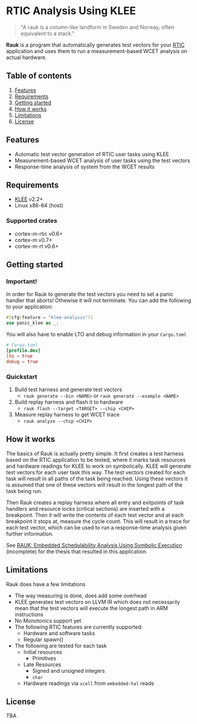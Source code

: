 # RTIC Analysis Using KLEE 
> "A rauk is a column-like landform in Sweden and Norway, often equivalent to a stack."

**Rauk** is a program that automatically generates test vectors for your [RTIC](https://rtic.rs) application and uses them to
run a measurement-based WCET analysis on actual hardware.

## Table of contents
1. [Features](#features)
2. [Requirements](#requirements)
3. [Getting started](#getting-started)
4. [How it works](#how-it-works)
5. [Limitations](#limitations)
6. [License](#license)

## Features
- Automatic test vector generation of RTIC user tasks using KLEE
- Measurement-based WCET analysis of user tasks using the test vectors
- Response-time analysis of system from the WCET results

## Requirements
* [KLEE](https://github.com/klee/klee) v2.2+
* Linux x86-64 (host)

### Supported crates
* cortex-m-rtic v0.6+
* cortex-m v0.7+
* cortex-m-rt v0.6+

## Getting started

### Important!
In order for Rauk to generate the test vectors you need to set a panic handler that aborts! Othewise it will not terminate. You can add the following
to your application:
```rust
#[cfg(feature = "klee-analysis")]
use panic_klee as _;
```
You will also have to enable LTO and debug information in your `Cargo.toml`
```toml
# Cargo.toml
[profile.dev]
lto = true
debug = true
```
### Quickstart

1. Build test harness and generate test vectors
    - `rauk generate --bin <NAME>` or `rauk generate --example <NAME>`
2. Build replay harness and flash it to hardware
    - `rauk flash --target <TARGET> --chip <CHIP>`
3. Measure replay harness to get WCET trace
    - `rauk analyze --chip <CHIP>`

## How it works
The basics of Rauk is actually pretty simple. It first creates a test harness based on the RTIC application to be tested, where it marks task resources and 
hardware readings for KLEE to work on symbolically. KLEE will generate test vectors for each user task this way. The test vectors created for each task will result in all paths of the task being reached. Using these vectors it is assumed that one of these vectors will result in the longest path of the task being run. 

Then Rauk creates a replay harness where all entry and exitpoints of task handlers and resource locks (critical sections) are inserted with a breakpoint. 
Then it will write the contents of each test vector and at each breakpoint it stops at, measure the cycle count. This will result in a trace for each test vector, which can be used to run a response-time analysis given further information.

See [RAUK: Embedded Schedulability Analysis Using Symbolic Execution](https://github.com/markhakansson/master-thesis) (incomplete) for the thesis that resulted in this application.

## Limitations
Rauk does have a few limitations
* The way measuring is done, does add some overhead
* KLEE generates test vectors on LLVM IR which does not necessarily mean that the test vectors will execute the longest path in ARM instructions
* No Monotonics support yet
* The following RTIC features are currently supported:
    * Hardware and software tasks
    * Regular spawn()
* The following are tested for each task
    * Initial resources
       * Primitives
    * Late Resources
        * Signed and unsigned integers
        * `char`
    * Hardware readings via `vcell` from `embedded-hal` reads

## License
TBA

